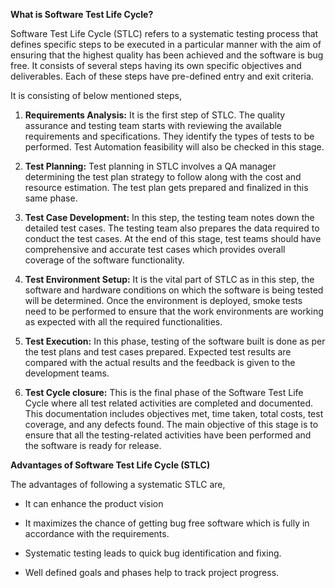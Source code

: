 **What is Software Test Life Cycle?**

Software Test Life Cycle (STLC) refers to a systematic testing process
that defines specific steps to be executed in a particular manner with
the aim of ensuring that the highest quality has been achieved and the
software is bug free. It consists of several steps having its own
specific objectives and deliverables. Each of these steps have
pre-defined entry and exit criteria.

It is consisting of below mentioned steps,

1.  **Requirements Analysis:** It is the first step of STLC. The quality
    assurance and testing team starts with reviewing the available
    requirements and specifications. They identify the types of tests to
    be performed. Test Automation feasibility will also be checked in
    this stage.

2.  **Test Planning:** Test planning in STLC involves a QA manager
    determining the test plan strategy to follow along with the cost and
    resource estimation. The test plan gets prepared and finalized in
    this same phase.

3.  **Test Case Development:** In this step, the testing team notes down
    the detailed test cases. The testing team also prepares the data
    required to conduct the test cases. At the end of this stage, test
    teams should have comprehensive and accurate test cases which
    provides overall coverage of the software functionality.

4.  **Test Environment Setup:** It is the vital part of STLC as in this
    step, the software and hardware conditions on which the software is
    being tested will be determined. Once the environment is deployed,
    smoke tests need to be performed to ensure that the work
    environments are working as expected with all the required
    functionalities.

5.  **Test Execution:** In this phase, testing of the software built is
    done as per the test plans and test cases prepared. Expected test
    results are compared with the actual results and the feedback is
    given to the development teams.

6.  **Test Cycle closure:** This is the final phase of the Software Test
    Life Cycle where all test related activities are completed and
    documented. This documentation includes objectives met, time taken,
    total costs, test coverage, and any defects found. The main
    objective of this stage is to ensure that all the testing-related
    activities have been performed and the software is ready for
    release.

**Advantages of Software Test Life Cycle (STLC)**

The advantages of following a systematic STLC are,

  - It can enhance the product vision

  - It maximizes the chance of getting bug free software which is fully
    in accordance with the requirements.

  - Systematic testing leads to quick bug identification and fixing.

  - Well defined goals and phases help to track project progress.
